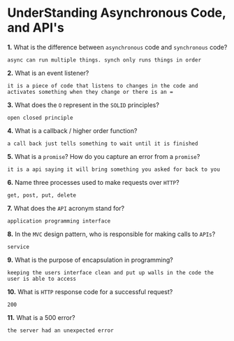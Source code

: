# UnderStanding Asynchronous Code, and API's

**1.** What is the difference between `asynchronous` code and `synchronous` code?
<!-- enter you answer in the space below -->
```
async can run multiple things. synch only runs things in order
```
**2.** What is an event listener?
<!-- enter you answer in the space below -->
```
it is a piece of code that listens to changes in the code and activates something when they change or there is an =
```
**3.** What does the `O` represent in the `SOLID` principles?
<!-- enter you answer in the space below -->
```
open closed principle 
```
**4.** What is a callback / higher order function?
<!-- enter you answer in the space below -->
```
a call back just tells something to wait until it is finished 
```
**5.** What is a `promise`? How do you capture an error from a `promise`?
<!-- enter you answer in the space below -->
```
it is a api saying it will bring something you asked for back to you
```
**6.** Name three processes used to make requests over `HTTP`?
<!-- enter you answer in the space below -->
```
get, post, put, delete
```
**7.** What does the `API` acronym stand for?
<!-- enter you answer in the space below -->
```
application programming interface
```
**8.** In the `MVC` design pattern, who is responsible for making calls to `APIs`?
<!-- enter you answer in the space below -->
```
service
```
**9.** What is the purpose of encapsulation in programming?
<!-- enter you answer in the space below -->
```
keeping the users interface clean and put up walls in the code the user is able to access 
```
**10.** What is `HTTP` response code for a successful request?
<!-- enter you answer in the space below -->
```
200
```
**11.** What is a 500 error?
<!-- enter you answer in the space below -->
```
the server had an unexpected error
```